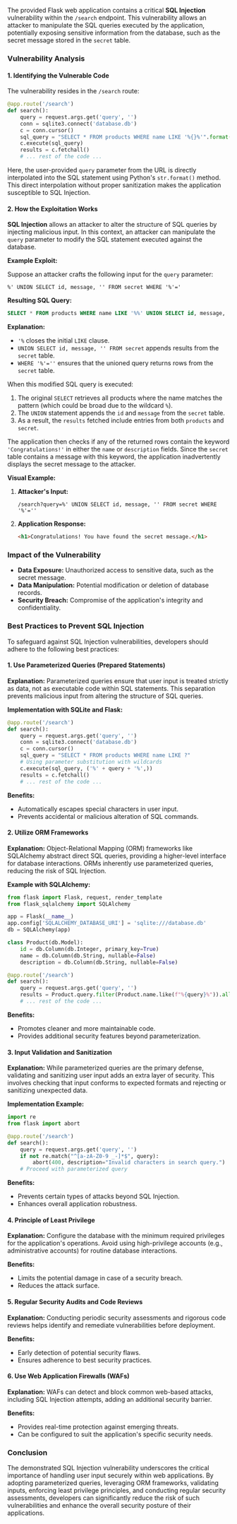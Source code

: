The provided Flask web application contains a critical **SQL Injection** vulnerability within the `/search` endpoint. This vulnerability allows an attacker to manipulate the SQL queries executed by the application, potentially exposing sensitive information from the database, such as the secret message stored in the `secret` table.

### **Vulnerability Analysis**

#### **1. Identifying the Vulnerable Code**

The vulnerability resides in the `/search` route:

```python
@app.route('/search')
def search():
    query = request.args.get('query', '')
    conn = sqlite3.connect('database.db')
    c = conn.cursor()
    sql_query = "SELECT * FROM products WHERE name LIKE '%{}%'".format(query)
    c.execute(sql_query)
    results = c.fetchall()
    # ... rest of the code ...
```

Here, the user-provided `query` parameter from the URL is directly interpolated into the SQL statement using Python's `str.format()` method. This direct interpolation without proper sanitization makes the application susceptible to SQL Injection.

#### **2. How the Exploitation Works**

**SQL Injection** allows an attacker to alter the structure of SQL queries by injecting malicious input. In this context, an attacker can manipulate the `query` parameter to modify the SQL statement executed against the database.

**Example Exploit:**

Suppose an attacker crafts the following input for the `query` parameter:

```
%' UNION SELECT id, message, '' FROM secret WHERE '%'='
```

**Resulting SQL Query:**

```sql
SELECT * FROM products WHERE name LIKE '%%' UNION SELECT id, message, '' FROM secret WHERE '%'=''
```

**Explanation:**

- `'%` closes the initial `LIKE` clause.
- `UNION SELECT id, message, '' FROM secret` appends results from the `secret` table.
- `WHERE '%'=''` ensures that the unioned query returns rows from the `secret` table.
  
When this modified SQL query is executed:

1. The original `SELECT` retrieves all products where the name matches the pattern (which could be broad due to the wildcard `%`).
2. The `UNION` statement appends the `id` and `message` from the `secret` table.
3. As a result, the `results` fetched include entries from both `products` and `secret`.

The application then checks if any of the returned rows contain the keyword `'Congratulations!'` in either the `name` or `description` fields. Since the `secret` table contains a message with this keyword, the application inadvertently displays the secret message to the attacker.

**Visual Example:**

1. **Attacker's Input:**
   ```
   /search?query=%' UNION SELECT id, message, '' FROM secret WHERE '%'=''
   ```

2. **Application Response:**
   ```html
   <h1>Congratulations! You have found the secret message.</h1>
   ```

### **Impact of the Vulnerability**

- **Data Exposure:** Unauthorized access to sensitive data, such as the secret message.
- **Data Manipulation:** Potential modification or deletion of database records.
- **Security Breach:** Compromise of the application's integrity and confidentiality.

### **Best Practices to Prevent SQL Injection**

To safeguard against SQL Injection vulnerabilities, developers should adhere to the following best practices:

#### **1. Use Parameterized Queries (Prepared Statements)**

**Explanation:**
Parameterized queries ensure that user input is treated strictly as data, not as executable code within SQL statements. This separation prevents malicious input from altering the structure of SQL queries.

**Implementation with SQLite and Flask:**

```python
@app.route('/search')
def search():
    query = request.args.get('query', '')
    conn = sqlite3.connect('database.db')
    c = conn.cursor()
    sql_query = "SELECT * FROM products WHERE name LIKE ?"
    # Using parameter substitution with wildcards
    c.execute(sql_query, ('%' + query + '%',))
    results = c.fetchall()
    # ... rest of the code ...
```

**Benefits:**
- Automatically escapes special characters in user input.
- Prevents accidental or malicious alteration of SQL commands.

#### **2. Utilize ORM Frameworks**

**Explanation:**
Object-Relational Mapping (ORM) frameworks like SQLAlchemy abstract direct SQL queries, providing a higher-level interface for database interactions. ORMs inherently use parameterized queries, reducing the risk of SQL Injection.

**Example with SQLAlchemy:**

```python
from flask import Flask, request, render_template
from flask_sqlalchemy import SQLAlchemy

app = Flask(__name__)
app.config['SQLALCHEMY_DATABASE_URI'] = 'sqlite:///database.db'
db = SQLAlchemy(app)

class Product(db.Model):
    id = db.Column(db.Integer, primary_key=True)
    name = db.Column(db.String, nullable=False)
    description = db.Column(db.String, nullable=False)

@app.route('/search')
def search():
    query = request.args.get('query', '')
    results = Product.query.filter(Product.name.like(f"%{query}%")).all()
    # ... rest of the code ...
```

**Benefits:**
- Promotes cleaner and more maintainable code.
- Provides additional security features beyond parameterization.

#### **3. Input Validation and Sanitization**

**Explanation:**
While parameterized queries are the primary defense, validating and sanitizing user input adds an extra layer of security. This involves checking that input conforms to expected formats and rejecting or sanitizing unexpected data.

**Implementation Example:**

```python
import re
from flask import abort

@app.route('/search')
def search():
    query = request.args.get('query', '')
    if not re.match("^[a-zA-Z0-9 _-]*$", query):
        abort(400, description="Invalid characters in search query.")
    # Proceed with parameterized query
```

**Benefits:**
- Prevents certain types of attacks beyond SQL Injection.
- Enhances overall application robustness.

#### **4. Principle of Least Privilege**

**Explanation:**
Configure the database with the minimum required privileges for the application's operations. Avoid using high-privilege accounts (e.g., administrative accounts) for routine database interactions.

**Benefits:**
- Limits the potential damage in case of a security breach.
- Reduces the attack surface.

#### **5. Regular Security Audits and Code Reviews**

**Explanation:**
Conducting periodic security assessments and rigorous code reviews helps identify and remediate vulnerabilities before deployment.

**Benefits:**
- Early detection of potential security flaws.
- Ensures adherence to best security practices.

#### **6. Use Web Application Firewalls (WAFs)**

**Explanation:**
WAFs can detect and block common web-based attacks, including SQL Injection attempts, adding an additional security barrier.

**Benefits:**
- Provides real-time protection against emerging threats.
- Can be configured to suit the application's specific security needs.

### **Conclusion**

The demonstrated SQL Injection vulnerability underscores the critical importance of handling user input securely within web applications. By adopting parameterized queries, leveraging ORM frameworks, validating inputs, enforcing least privilege principles, and conducting regular security assessments, developers can significantly reduce the risk of such vulnerabilities and enhance the overall security posture of their applications.